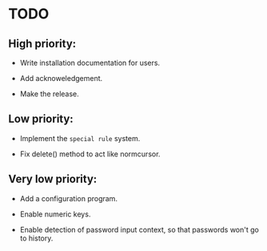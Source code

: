 # TODO

## High priority:

- Write installation documentation for users.

- Add acknoweledgement.

- Make the release.


## Low priority:

- Implement the `special rule` system.

- Fix delete() method to act like normcursor.


## Very low priority:

- Add a configuration program.

- Enable numeric keys.

- Enable detection of password input context,
  so that passwords won't go to history.

